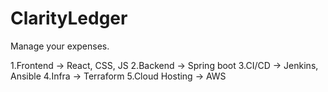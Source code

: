 # ClarityLedger
Manage your expenses.

1.Frontend -> React, CSS, JS
2.Backend -> Spring boot
3.CI/CD -> Jenkins, Ansible
4.Infra -> Terraform
5.Cloud Hosting -> AWS
